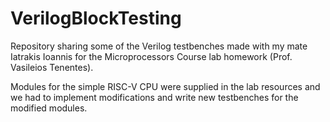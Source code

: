 # VerilogBlockTesting

Repository sharing some of the Verilog testbenches made with my mate Iatrakis Ioannis for the Microprocessors Course lab homework (Prof. Vasileios Tenentes).

Modules for the simple RISC-V CPU were supplied in the lab resources and we had to implement modifications and write new testbenches for the modified modules.
